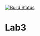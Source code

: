 [![Build Status](https://www.travis-ci.org/bloodreina5/Lab2.svg?branch=main)](https://www.travis-ci.org/bloodreina5/Lab2)

# Lab3
